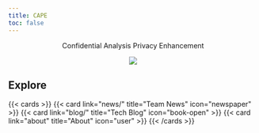 ```yaml
---
title: CAPE
toc: false
---
```


<p style="text-align:center">
  Confidential Analysis Privacy Enhancement
</p>

<p align="center"><img src="/cape/images/cape_logo_3.svg"></p>

## Explore

{{< cards >}}
{{< card link="news/" title="Team News" icon="newspaper" >}}
{{< card link="blog/" title="Tech Blog" icon="book-open" >}}
{{< card link="about" title="About" icon="user" >}}
{{< /cards >}}
